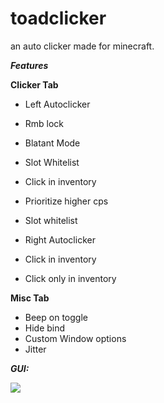 # toadclicker
an auto clicker made for minecraft. 

***Features***

**Clicker Tab**

- Left Autoclicker
- Rmb lock
- Blatant Mode
- Slot Whitelist
- Click in inventory
- Prioritize higher cps
- Slot whitelist

- Right Autoclicker
- Click in inventory
- Click only in inventory

**Misc Tab**
- Beep on toggle
- Hide bind
- Custom Window options
- Jitter

***GUI:***

![](https://cdn.upload.systems/uploads/VRLZE6IR.png)
